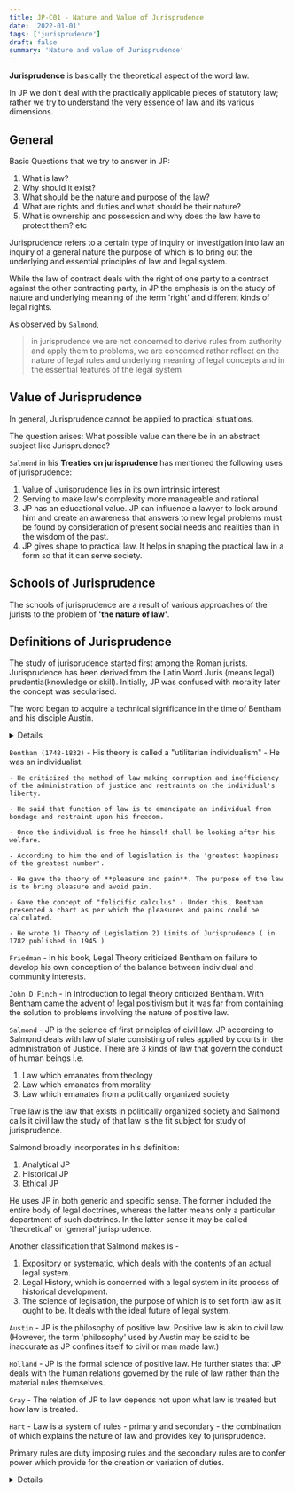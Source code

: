 ```yaml
---
title: JP-C01 - Nature and Value of Jurisprudence
date: '2022-01-01'
tags: ['jurisprudence']
draft: false
summary: 'Nature and value of Jurisprudence'
---
```


**Jurisprudence** is basically the theoretical aspect of the word law.

In JP we don't deal with the practically applicable pieces of statutory law; rather we try to understand the very essence of law and its various dimensions.

## General

Basic Questions that we try to answer in JP:

1. What is law?
2. Why should it exist?
3. What should be the nature and purpose of the law?
4. What are rights and duties and what should be their nature?
5. What is ownership and possession and why does the law have to protect them? etc

Jurisprudence refers to a certain type of inquiry or investigation into law an inquiry of a general nature the purpose of which is to bring out the underlying and essential principles of law and legal system.

While the law of contract deals with the right of one party to a contract against the other contracting party, in JP the emphasis is on the study of nature and underlying meaning of the term 'right' and different kinds of legal rights.

As observed by `Salmond`,

> in jurisprudence we are not concerned to derive rules from authority and apply them to problems, we are concerned rather reflect on the nature of legal rules and underlying meaning of legal concepts and in the essential features of the legal system

## Value of Jurisprudence

In general, Jurisprudence cannot be applied to practical situations.

The question arises: What possible value can there be in an abstract subject like Jurisprudence?

`Salmond` in his **Treaties on jurisprudence** has mentioned the following uses of jurisprudence:

1. Value of Jurisprudence lies in its own intrinsic interest
2. Serving to make law's complexity more manageable and rational
3. JP has an educational value. JP can influence a lawyer to look around him and create an awareness that answers to new legal problems must be found by consideration of present social needs and realities than in the wisdom of the past.
4. JP gives shape to practical law. It helps in shaping the practical law in a form so that it can serve society.

## Schools of Jurisprudence

The schools of jurisprudence are a result of various approaches of the jurists to the problem of **'the nature of law'**.

## Definitions of Jurisprudence

The study of jurisprudence started first among the Roman jurists. Jurisprudence has been derived from the Latin Word Juris (means legal) prudentia(knowledge or skill). Initially, JP was confused with morality later the concept was secularised.

The word began to acquire a technical significance in the time of Bentham and his disciple Austin.

<details>
`Ulpian` - Jurisprudence is the knowledge of things divine and human the science of right and wrong.

`Paulus (Roman Jurist)` - JP is the knowledge of things divine and human the science of right and wrong.

`Black Stone` - JP is the study of the science of law.

`Wurzel` - Jurisprudence is the first of social science to be born.

</details>

`Bentham (1748-1832)` - His theory is called a "utilitarian individualism" - He was an individualist.

    - He criticized the method of law making corruption and inefficiency of the administration of justice and restraints on the individual's liberty.

    - He said that function of law is to emancipate an individual from bondage and restraint upon his freedom.

    - Once the individual is free he himself shall be looking after his welfare.

    - According to him the end of legislation is the 'greatest happiness of the greatest number'.

    - He gave the theory of **pleasure and pain**. The purpose of the law is to bring pleasure and avoid pain.

    - Gave the concept of "felicific calculus" - Under this, Bentham presented a chart as per which the pleasures and pains could be calculated.

    - He wrote 1) Theory of Legislation 2) Limits of Jurisprudence ( in 1782 published in 1945 )

`Friedman` - In his book, Legal Theory criticized Bentham on failure to develop his own conception of the balance between individual and community interests.

`John D Finch` - In Introduction to legal theory criticized Bentham. With Bentham came the advent of legal positivism but it was far from containing the solution to problems involving the nature of positive law.

`Salmond` - JP is the science of first principles of civil law. JP according to Salmond deals with law of state consisting of rules applied by courts in the administration of Justice. There are 3 kinds of law that govern the conduct of human beings i.e.

1. Law which emanates from theology
2. Law which emanates from morality
3. Law which emanates from a politically organized society

True law is the law that exists in politically organized society and Salmond calls it civil law the study of that law is the fit subject for study of jurisprudence.

Salmond broadly incorporates in his definition:

1. Analytical JP
2. Historical JP
3. Ethical JP

He uses JP in both generic and specific sense. The former included the entire body of legal doctrines, whereas the latter means only a particular department of such doctrines. In the latter sense it may be called 'theoretical' or 'general' jurisprudence.

Another classification that Salmond makes is -

1. Expository or systematic, which deals with the contents of an actual legal system.
2. Legal History, which is concerned with a legal system in its process of historical development.
3. The science of legislation, the purpose of which is to set forth law as it ought to be. It deals with the ideal future of legal system.

`Austin` - JP is the philosophy of positive law. Positive law is akin to civil law. (However, the term 'philosophy' used by Austin may be said to be inaccurate as JP confines itself to civil or man made law.)

`Holland` - JP is the formal science of positive law. He further states that JP deals with the human relations governed by the rule of law rather than the material rules themselves.

`Gray` - The relation of JP to law depends not upon what law is treated but how law is treated.

`Hart` - Law is a system of rules - primary and secondary - the combination of which explains the nature of law and provides key to jurisprudence.

Primary rules are duty imposing rules and the secondary rules are to confer power which provide for the creation or variation of duties.

<details>

`Allen` - JP is the scientific synthesis of essential principles of law.

`Paton` - Modern JP trenches on the fields of social sciences and of philosophy, it digs into the historical past and tends to create the symmetry of a garden out of luxuriant chaos of conflicting legal systems.

`Jullius Stone` - It is the lawyers examination of the percepts ideal and techniques of the law derived from present knowledge in disciplines other than law.

`Patterson` - JP means a body of ordered knowledge, which dealt with a particular species of law.

`Keeton` - JP is the study and systematic arrangement of general principles of law.

`Wayne Morrison` - JP is defined as the corpus of answers to the question what is law.

</details>
